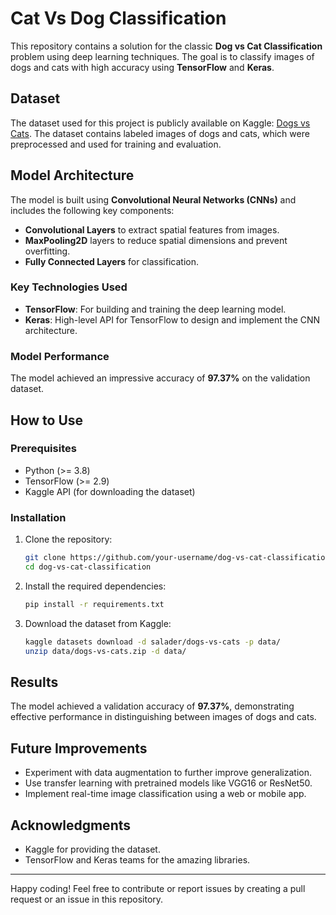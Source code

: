 
# Cat Vs Dog Classification

This repository contains a solution for the classic **Dog vs Cat Classification** problem using deep learning techniques. The goal is to classify images of dogs and cats with high accuracy using **TensorFlow** and **Keras**.

## Dataset
The dataset used for this project is publicly available on Kaggle: [Dogs vs Cats](https://www.kaggle.com/datasets/salader/dogs-vs-cats/data). The dataset contains labeled images of dogs and cats, which were preprocessed and used for training and evaluation.

## Model Architecture
The model is built using **Convolutional Neural Networks (CNNs)** and includes the following key components:

- **Convolutional Layers** to extract spatial features from images.
- **MaxPooling2D** layers to reduce spatial dimensions and prevent overfitting.
- **Fully Connected Layers** for classification.

### Key Technologies Used
- **TensorFlow**: For building and training the deep learning model.
- **Keras**: High-level API for TensorFlow to design and implement the CNN architecture.

### Model Performance
The model achieved an impressive accuracy of **97.37%** on the validation dataset.

## How to Use
### Prerequisites
- Python (>= 3.8)
- TensorFlow (>= 2.9)
- Kaggle API (for downloading the dataset)

### Installation
1. Clone the repository:
   ```bash
   git clone https://github.com/your-username/dog-vs-cat-classification.git
   cd dog-vs-cat-classification
   ```
2. Install the required dependencies:
   ```bash
   pip install -r requirements.txt
   ```

3. Download the dataset from Kaggle:
   ```bash
   kaggle datasets download -d salader/dogs-vs-cats -p data/
   unzip data/dogs-vs-cats.zip -d data/
   ```


## Results
The model achieved a validation accuracy of **97.37%**, demonstrating effective performance in distinguishing between images of dogs and cats.

## Future Improvements
- Experiment with data augmentation to further improve generalization.
- Use transfer learning with pretrained models like VGG16 or ResNet50.
- Implement real-time image classification using a web or mobile app.

## Acknowledgments
- Kaggle for providing the dataset.
- TensorFlow and Keras teams for the amazing libraries.

---

Happy coding! Feel free to contribute or report issues by creating a pull request or an issue in this repository.

